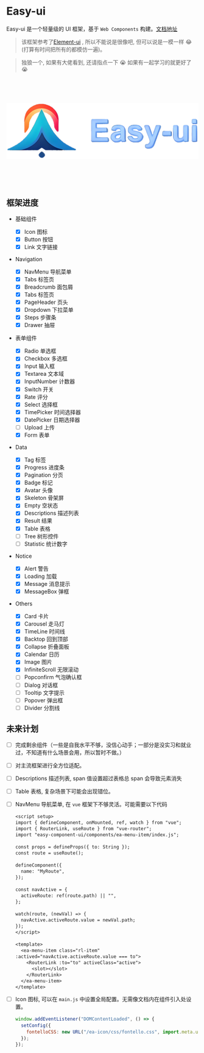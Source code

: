 # Easy-ui

Easy-ui 是一个轻量级的 UI 框架，基于 `Web Components` 构建。[文档地址](https://luminaqaq.github.io/ea_ui_component/)

> 该框架参考了[Element-ui](https://element.eleme.cn/#/zh-CN/component/installation) , 所以不能说是很像吧, 但可以说是一模一样 😂(打算有时间把所有的都模仿一遍)。

> 独狼一个, 如果有大佬看到, 还请指点一下 😭 如果有一起学习的就更好了 😭

<p align="center" style="font-size: 5rem;">
    <img src="./public/logo.png">
</p>

## 框架进度

- 基础组件

  - [x] Icon 图标
  - [x] Button 按钮
  - [x] Link 文字链接

- Navigation

  - [x] NavMenu 导航菜单
  - [x] Tabs 标签页
  - [x] Breadcrumb 面包屑
  - [x] Tabs 标签页
  - [x] PageHeader 页头
  - [x] Dropdown 下拉菜单
  - [x] Steps 步骤条
  - [x] Drawer 抽屉

- 表单组件

  - [x] Radio 单选框
  - [x] Checkbox 多选框
  - [x] Input 输入框
  - [x] Textarea 文本域
  - [x] InputNumber 计数器
  - [x] Switch 开关
  - [x] Rate 评分
  - [x] Select 选择框
  - [x] TimePicker 时间选择器
  - [x] DatePicker 日期选择器
  - [ ] Upload 上传
  - [x] Form 表单

- Data

  - [x] Tag 标签
  - [x] Progress 进度条
  - [x] Pagination 分页
  - [x] Badge 标记
  - [x] Avatar 头像
  - [x] Skeleton 骨架屏
  - [x] Empty 空状态
  - [x] Descriptions 描述列表
  - [x] Result 结果
  - [x] Table 表格
  - [ ] Tree 树形控件
  - [ ] Statistic 统计数字

- Notice

  - [x] Alert 警告
  - [x] Loading 加载
  - [x] Message 消息提示
  - [x] MessageBox 弹框

- Others

  - [x] Card 卡片
  - [x] Carousel 走马灯
  - [x] TimeLine 时间线
  - [x] Backtop 回到顶部
  - [x] Collapse 折叠面板
  - [x] Calendar 日历
  - [x] Image 图片
  - [x] InfiniteScroll 无限滚动
  - [ ] Popconfirm 气泡确认框
  - [ ] Dialog 对话框
  - [ ] Tooltip 文字提示
  - [ ] Popover 弹出框
  - [ ] Divider 分割线

## 未来计划

- [ ] 完成剩余组件（一些是自我水平不够，没信心动手；一部分是没实习和就业过，不知道有什么场景会用，所以暂时不做。）
- [ ] 对主流框架进行全方位适配。
- [ ] Descriptions 描述列表, span 值设置超过表格总 span 会导致元素消失
- [ ] Table 表格, 复杂场景下可能会出现错位。
- [ ] NavMenu 导航菜单, 在 `vue` 框架下不够灵活。可能需要以下代码

  ```vue
  <script setup>
  import { defineComponent, onMounted, ref, watch } from "vue";
  import { RouterLink, useRoute } from "vue-router";
  import "easy-component-ui/components/ea-menu-item/index.js";

  const props = defineProps({ to: String });
  const route = useRoute();

  defineComponent({
    name: "MyRoute",
  });

  const navActive = {
    activeRoute: ref(route.path) || "",
  };

  watch(route, (newVal) => {
    navActive.activeRoute.value = newVal.path;
  });
  </script>

  <template>
    <ea-menu-item class="rl-item" :actived="navActive.activeRoute.value === to">
      <RouterLink :to="to" activeClass="active">
        <slot></slot>
      </RouterLink>
    </ea-menu-item>
  </template>
  ```

- [ ] Icon 图标, 可以在 `main.js` 中设置全局配置。无需像文档内在组件引入处设置。

  ```js
  window.addEventListener("DOMContentLoaded", () => {
    setConfig({
      fontelloCSS: new URL("/ea-icon/css/fontello.css", import.meta.url).href,
    });
  });
  ```
